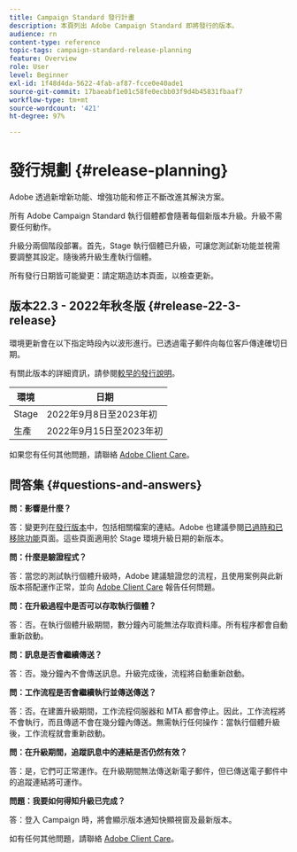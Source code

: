 ```yaml
---
title: Campaign Standard 發行計畫
description: 本頁列出 Adobe Campaign Standard 即將發行的版本。
audience: rn
content-type: reference
topic-tags: campaign-standard-release-planning
feature: Overview
role: User
level: Beginner
exl-id: 1f48d4da-5622-4fab-af87-fcce0e40ade1
source-git-commit: 17baeabf1e01c58fe0ecbb03f9d4b45831fbaaf7
workflow-type: tm+mt
source-wordcount: '421'
ht-degree: 97%

---
```


# 發行規劃 {#release-planning}

Adobe 透過新增新功能、增強功能和修正不斷改進其解決方案。

所有 Adobe Campaign Standard 執行個體都會隨著每個新版本升級。升級不需要任何動作。

升級分兩個階段部署。首先，Stage 執行個體已升級，可讓您測試新功能並視需要調整其設定。隨後將升級生產執行個體。

所有發行日期皆可能變更：請定期造訪本頁面，以檢查更新。

## 版本22.3 - 2022年秋冬版 {#release-22-3-release}

環境更新會在以下指定時段內以波形進行。已透過電子郵件向每位客戶傳達確切日期。

有關此版本的詳細資訊，請參閱[較早的發行說明](e-release-notes.md)。

<table>
 <thead>
  <tr>
   <th> 環境<br /> </th>
   <th> 日期<br /> </th>
  </tr>
 </thead>
 <tbody>
  <tr>
   <td>Stage<br /> </td>
   <td>2022年9月8日至2023年初<br /> </td>
  </tr>
  <tr>
   <td>生產<br /> </td>
   <td>2022年9月15日至2023年初<br /> </td>
  </tr>
 </tbody>
</table>

如果您有任何其他問題，請聯絡 [Adobe Client Care](https://helpx.adobe.com/tw/enterprise/using/support-for-experience-cloud.html)。

## 問答集 {#questions-and-answers}

**問：影響是什麼？**

答：變更列在[發行版本](../../rn/using/release-notes.md)中，包括相關檔案的連結。Adobe 也建議參閱[已過時和已移除功能](../../rn/using/deprecated-features.md)頁面。這些頁面適用於 Stage 環境升級日期的新版本。

**問：什麼是驗證程式？**

答：當您的測試執行個體升級時，Adobe 建議驗證您的流程，且使用案例與此新版本搭配運作正常，並向 [Adobe Client Care](https://helpx.adobe.com/enterprise/using/support-for-experience-cloud.html) 報告任何問題。

**問：在升級過程中是否可以存取執行個體？**

答：否。在執行個體升級期間，數分鐘內可能無法存取資料庫。所有程序都會自動重新啟動。

**問：訊息是否會繼續傳送？**

答：否。幾分鐘內不會傳送訊息。升級完成後，流程將自動重新啟動。

**問：工作流程是否會繼續執行並傳送傳送？**

答：否。在建置升級期間，工作流程伺服器和 MTA 都會停止。因此，工作流程將不會執行，而且傳遞不會在幾分鐘內傳送。無需執行任何操作：當執行個體升級後，工作流程就會重新啟動。

**問：在升級期間，追蹤訊息中的連結是否仍然有效？**

答：是，它們可正常運作。在升級期間無法傳送新電子郵件，但已傳送電子郵件中的追蹤連結將可運作。

**問題：我要如何得知升級已完成？**

答：登入 Campaign 時，將會顯示版本通知快顯視窗及最新版本。

如有任何其他問題，請聯絡 [Adobe Client Care](https://helpx.adobe.com/enterprise/using/support-for-experience-cloud.html)。

